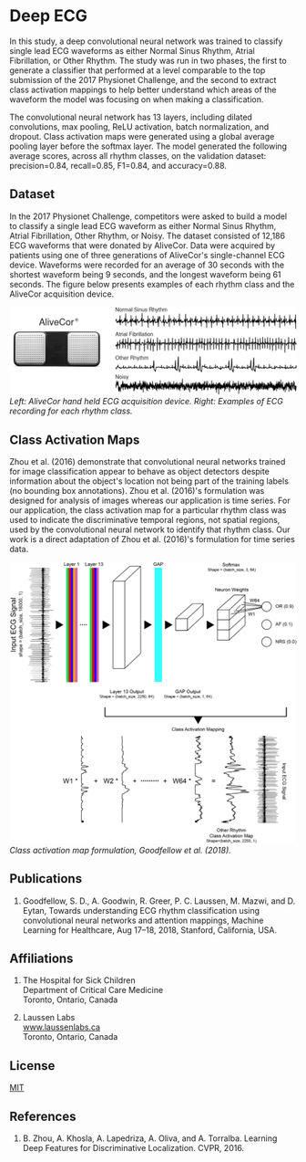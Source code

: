 # Deep ECG
In this study, a deep convolutional neural network was trained to classify single lead ECG waveforms as either 
Normal Sinus Rhythm, Atrial Fibrillation, or Other Rhythm. The study was run in two phases, the first to generate a 
classifier that performed at a level comparable to the top submission of the 2017 Physionet Challenge, and the second 
to extract class activation mappings to help better understand which areas of the waveform the model was focusing on 
when making a classification. 

The convolutional neural network has 13 layers, including dilated convolutions, max pooling, ReLU activation, batch
normalization, and dropout. Class activation maps were generated using a global average pooling layer before the 
softmax layer. The model generated the following average scores, across all rhythm classes, on the validation dataset: 
precision=0.84, recall=0.85, F1=0.84, and accuracy=0.88. 

## Dataset
In the 2017 Physionet Challenge, competitors were asked to build a model to classify a single lead ECG waveform as 
either Normal Sinus Rhythm, Atrial Fibrillation, Other Rhythm, or Noisy. The dataset consisted of 12,186 ECG waveforms 
that were donated by AliveCor. Data were acquired by patients using one of three generations of AliveCor's 
single-channel ECG device. Waveforms were recorded for an average of 30 seconds with the shortest waveform being 9 
seconds, and the longest waveform being 61 seconds. The figure below presents examples of each rhythm class and the 
AliveCor acquisition device.

![Waveform Image](figures/waveform_examples.png) 
*Left: AliveCor hand held ECG acquisition device. Right: Examples of ECG recording for each rhythm class.*

## Class Activation Maps
Zhou et al. (2016) demonstrate that convolutional neural networks trained for image classification appear to behave as 
object detectors despite information about the object's location not being part of the training labels (no bounding box 
annotations). Zhou et al. (2016)'s formulation was designed for analysis of images whereas our application is time 
series. For our application, the class activation map for a particular rhythm class was used to indicate the 
discriminative temporal regions, not spatial regions, used by the convolutional neural network to identify that rhythm
class. Our work is a direct adaptation of Zhou et al. (2016)'s formulation for time series data.

![Waveform Image](figures/class_activation_map_formulation.png) 
*Class activation map formulation, Goodfellow et al. (2018).*

## Publications
1. Goodfellow, S. D., A. Goodwin, R. Greer, P. C. Laussen, M. Mazwi, and D. Eytan, Towards understanding ECG rhythm 
classification using convolutional neural networks and attention mappings, Machine Learning for Healthcare, Aug 17–18, 
2018, Stanford, California, USA. 

## Affiliations
1. The Hospital for Sick Children <br>
Department of Critical Care Medicine  <br>
Toronto, Ontario, Canada

2. Laussen Labs <br>
www.laussenlabs.ca  <br>
Toronto, Ontario, Canada

## License
[MIT](LICENSE.txt)

## References
1. B. Zhou, A. Khosla, A. Lapedriza, A. Oliva, and A. Torralba. Learning Deep Features for Discriminative Localization. 
CVPR, 2016.
